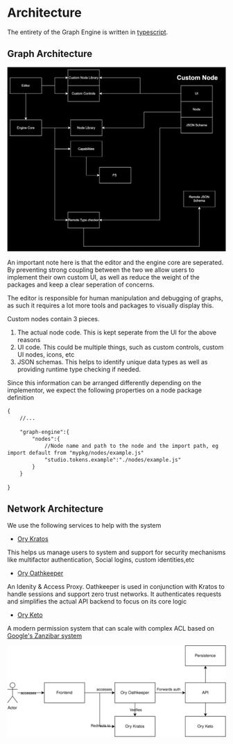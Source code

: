 # Architecture

The entirety of the Graph Engine is written in [typescript](https://www.typescriptlang.org/).

## Graph Architecture

![Architecture](./imgs/Architecture.drawio.svg)

An important note here is that the editor and the engine core are seperated. By preventing strong coupling between the two we allow users to implement their own custom UI, as well as reduce the weight of the packages and keep a clear seperation of concerns.

The editor is responsible for human manipulation and debugging of graphs, as such it requires a lot more tools and packages to visually display this.

Custom nodes contain 3 pieces.

1. The actual node code. This is kept seperate from the UI for the above reasons
2. UI code. This could be multiple things, such as custom controls, custom UI nodes, icons, etc
3. JSON schemas. This helps to identify unique data types as well as providing runtime type checking if needed.

Since this information can be arranged differently depending on the implementor, we expect the following properties on a node package definition

```
{
    //...

    "graph-engine":{
        "nodes":{
            //Node name and path to the node and the import path, eg import default from "mypkg/nodes/example.js"
            "studio.tokens.example":"./nodes/example.js"
        }
    }

}

```

## Network Architecture

We use the following services to help with the system

- [Ory Kratos](https://github.com/ory/kratos)

This helps us manage users to system and support for security mechanisms like multifactor authentication, Social logins, custom identities,etc

- [Ory Oathkeeper](https://github.com/ory/oathkeeper)

An Idenity & Access Proxy. Oathkeeper is used in conjunction with Kratos to handle sessions and support zero trust networks. It authenticates requests and simplifies the actual API backend to focus on its core logic

- [Ory Keto](https://github.com/ory/keto)

A modern permission system that can scale with complex ACL based on [Google's Zanzibar system](https://research.google/pubs/pub48190/)

![Architecture](./imgs/architecture.svg)
